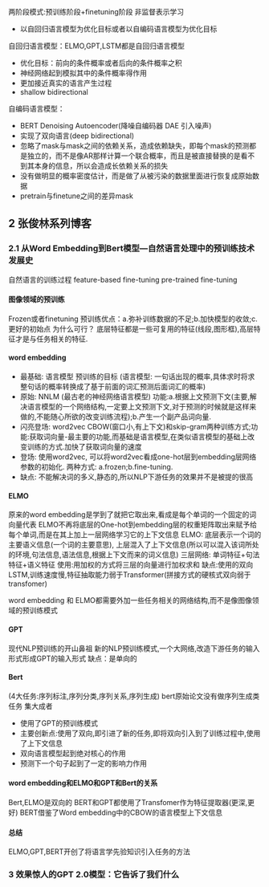 两阶段模式:预训练阶段+finetuning阶段
非监督表示学习
- 以自回归语言模型为优化目标或者以自编码语言模型为优化目标


自回归语言模型：ELMO,GPT,LSTM都是自回归语言模型
- 优化目标：前向的条件概率或者后向的条件概率之积
- 神经网络起到模拟其中的条件概率得作用
- 更加接近真实的语言产生过程
- shallow bidirectional

自编码语言模型：
- BERT Denoising Autoencoder(降噪自编码器 DAE  引入噪声)
- 实现了双向语言(deep bidirectional)
- 忽略了mask与mask之间的依赖关系，造成依赖缺失，即每个mask的预测都是独立的，而不是像AR那样计算一个联合概率，而且是被直接替换的是看不到其本身的信息，所以会造成长依赖关系的损失
- 没有做明显的概率密度估计，而是做了从被污染的数据里面进行恢复成原始数据
- pretrain与finetune之间的差异mask


## 2 张俊林系列博客
### 2.1 从Word Embedding到Bert模型—自然语言处理中的预训练技术发展史
自然语言的训练过程
feature-based fine-tuning
pre-trained fine-tuning
#### 图像领域的预训练
Frozen或者finetuning
预训练优点：a.弥补训练数据的不足;b.加快模型的收敛;c.更好的初始点
为什么可行？ 底层特征都是一些可复用的特征(线段,图形框),高层特征才是与任务相关的特征.
#### word embedding
- 最基础: 语言模型 预训练的目标  (语言模型: 一句话出现的概率,具体求时将求整句话的概率转换成了基于前面的词汇预测后面词汇的概率)
- 原始: NNLM (最古老的神经网络语言模型) 功能:a.根据上文预测下文(主要,解决语言模型的一个网络结构,一定要上文预测下文,对于预测的时候就是这样来做的,不能随心所欲的改变训练流程);b.产生一个副产品词向量.
- 闪亮登场: word2vec CBOW(窗口小,有上下文)和skip-gram两种训练方式;功能:获取词向量-最主要的功能,而基础是语言模型,在类似语言模型的基础上改变训练的方式.加快了获取词向量的速度
- 登场: 使用word2vec, 可以将word2vec看成one-hot层到embedding层网络参数的初始化. 两种方式: a.frozen;b.fine-tuning.
- 缺点: 不能解决词的多义,静态的,所以NLP下游任务的效果并不是被提的很高

#### ELMO
原来的word embedding是学到了就把它取出来,看成是每个单词的一个固定的词向量代表
ELMO不再将底层的One-hot到embedding层的权重矩阵取出来赋予给每个单词,而是在其上加上一层网络学习它的上下文信息
ELMO: 底层表示一个词的主要语义信息(一个词的主要意思), 上层混入了上下文信息(所以可以混入该词所处的环境,句法信息,语法信息,根据上下文而来的词义信息)
三层网络: 单词特征+句法特征+语义特征
使用:用加权的方式将三层的向量进行加权求和
缺点:使用的双向LSTM,训练速度慢,特征抽取能力弱于Transformer(拼接方式的硬核式双向弱于transfomer)

word embedding 和 ELMO都需要外加一些任务相关的网络结构,而不是像图像领域的预训练模式

#### GPT
现代NLP预训练的开山鼻祖
新的NLP预训练模式,一个大网络,改造下游任务的输入形式形成GPT的输入形式
缺点：是单向的

#### Bert
(4大任务:序列标注,序列分类,序列关系,序列生成) bert原始论文没有做序列生成类任务
集大成者
- 使用了GPT的预训练模式
- 主要创新点:使用了双向,即引进了新的任务,即将双向引入到了训练过程中,使用了上下文信息
- 双向语言模型起到绝对核心的作用
- 预测下一个句子起到了一定的影响力作用

#### word embedding和ELMO和GPT和Bert的关系
Bert,ELMO是双向的
BERT和GPT都使用了Transfomer作为特征提取器(更深,更好)
BERT借鉴了Word embedding中的CBOW的语言模型上下文信息

#### 总结
ELMO,GPT,BERT开创了将语言学先验知识引入任务的方法



### 3 效果惊人的GPT 2.0模型：它告诉了我们什么

